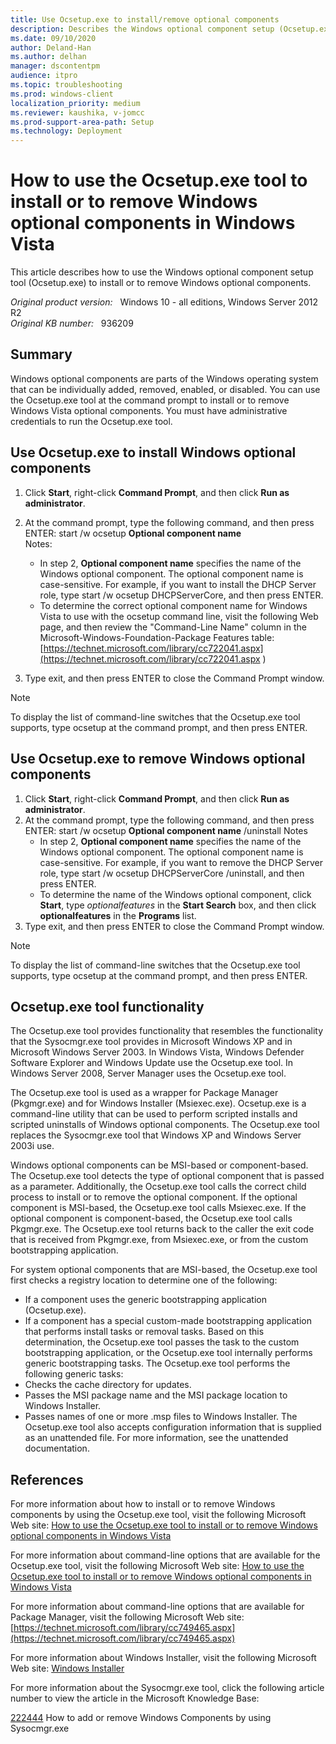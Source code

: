 ```yaml
---
title: Use Ocsetup.exe to install/remove optional components
description: Describes the Windows optional component setup (Ocsetup.exe) tool.
ms.date: 09/10/2020
author: Deland-Han
ms.author: delhan
manager: dscontentpm
audience: itpro
ms.topic: troubleshooting
ms.prod: windows-client
localization_priority: medium
ms.reviewer: kaushika, v-jomcc
ms.prod-support-area-path: Setup
ms.technology: Deployment
---
```

# How to use the Ocsetup.exe tool to install or to remove Windows optional components in Windows Vista

This article describes how to use the Windows optional component setup tool (Ocsetup.exe) to install or to remove Windows optional components.

_Original product version:_ &nbsp; Windows 10 - all editions, Windows Server 2012 R2  
_Original KB number:_ &nbsp; 936209

## Summary

Windows optional components are parts of the Windows operating system that can be individually added, removed, enabled, or disabled. You can use the Ocsetup.exe tool at the command prompt to install or to remove Windows Vista optional components. You must have administrative credentials to run the Ocsetup.exe tool.

## Use Ocsetup.exe to install Windows optional components

1. Click **Start**, right-click **Command Prompt**, and then click **Run as administrator**.
2. At the command prompt, type the following command, and then press ENTER: start /w ocsetup **Optional component name**  
 Notes:
   - In step 2, **Optional component name** specifies the name of the Windows optional component. The optional component name is case-sensitive. For example, if you want to install the DHCP Server role, type start /w ocsetup DHCPServerCore, and then press ENTER.
   - To determine the correct optional component name for Windows Vista to use with the ocsetup command line, visit the following Web page, and then review the "Command-Line Name" column in the Microsoft-Windows-Foundation-Package Features table: [https://technet.microsoft.com/library/cc722041.aspx](https://technet.microsoft.com/library/cc722041.aspx ) 

3. Type exit, and then press ENTER to close the Command Prompt window.

> [!NOTE]
> To display the list of command-line switches that the Ocsetup.exe tool supports, type ocsetup at the command prompt, and then press ENTER.

## Use Ocsetup.exe to remove Windows optional components


1. Click **Start**, right-click **Command Prompt**, and then click **Run as administrator**.
2. At the command prompt, type the following command, and then press ENTER: start /w ocsetup **Optional component name** /uninstall 
 Notes 
   - In step 2, **Optional component name** specifies the name of the Windows optional component. The optional component name is case-sensitive. For example, if you want to remove the DHCP Server role, type start /w ocsetup DHCPServerCore /uninstall, and then press ENTER.
   - To determine the name of the Windows optional component, click **Start**, type *optionalfeatures* in the **Start Search** box, and then click **optionalfeatures** in the **Programs** list.
3. Type exit, and then press ENTER to close the Command Prompt window.

> [!NOTE]
> To display the list of command-line switches that the Ocsetup.exe tool supports, type ocsetup at the command prompt, and then press ENTER.

## Ocsetup.exe tool functionality

The Ocsetup.exe tool provides functionality that resembles the functionality that the Sysocmgr.exe tool provides in Microsoft Windows XP and in Microsoft Windows Server 2003. In Windows Vista, Windows Defender Software Explorer and Windows Update use the Ocsetup.exe tool. In Windows Server 2008, Server Manager uses the Ocsetup.exe tool.

The Ocsetup.exe tool is used as a wrapper for Package Manager (Pkgmgr.exe) and for Windows Installer (Msiexec.exe). Ocsetup.exe is a command-line utility that can be used to perform scripted installs and scripted uninstalls of Windows optional components. The Ocsetup.exe tool replaces the Sysocmgr.exe tool that Windows XP and Windows Server 2003i use.

Windows optional components can be MSI-based or component-based. The Ocsetup.exe tool detects the type of optional component that is passed as a parameter. Additionally, the Ocsetup.exe tool calls the correct child process to install or to remove the optional component. If the optional component is MSI-based, the Ocsetup.exe tool calls Msiexec.exe. If the optional component is component-based, the Ocsetup.exe tool calls Pkgmgr.exe. The Ocsetup.exe tool returns back to the caller the exit code that is received from Pkgmgr.exe, from Msiexec.exe, or from the custom bootstrapping application.

For system optional components that are MSI-based, the Ocsetup.exe tool first checks a registry location to determine one of the following:
- If a component uses the generic bootstrapping application (Ocsetup.exe).
- If a component has a special custom-made bootstrapping application that performs install tasks or removal tasks.
Based on this determination, the Ocsetup.exe tool passes the task to the custom bootstrapping application, or the Ocsetup.exe tool internally performs generic bootstrapping tasks. The Ocsetup.exe tool performs the following generic tasks:
- Checks the cache directory for updates.
- Passes the MSI package name and the MSI package location to Windows Installer.
- Passes names of one or more .msp files to Windows Installer. The Ocsetup.exe tool also accepts configuration information that is supplied as an unattended file. For more information, see the unattended documentation.

## References

For more information about how to install or to remove Windows components by using the Ocsetup.exe tool, visit the following Microsoft Web site: [How to use the Ocsetup.exe tool to install or to remove Windows optional components in Windows Vista](/troubleshoot/windows-client/deployment/use-ocsetup-to-install-remove-components)

For more information about command-line options that are available for the Ocsetup.exe tool, visit the following Microsoft Web site: [How to use the Ocsetup.exe tool to install or to remove Windows optional components in Windows Vista](/troubleshoot/windows-client/deployment/use-ocsetup-to-install-remove-components)

For more information about command-line options that are available for Package Manager, visit the following Microsoft Web site: [https://technet.microsoft.com/library/cc749465.aspx](https://technet.microsoft.com/library/cc749465.aspx)

For more information about Windows Installer, visit the following Microsoft Web site: [Windows Installer](/windows/win32/msi/windows-installer-portal) 
 
For more information about the Sysocmgr.exe tool, click the following article number to view the article in the Microsoft Knowledge Base:

[222444](https://support.microsoft.com/help/222444) How to add or remove Windows Components by using Sysocmgr.exe
